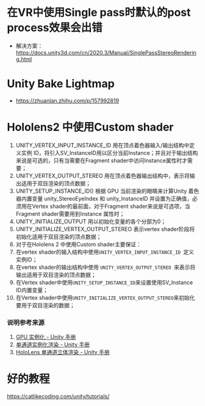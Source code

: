 # 在VR中使用Single pass时默认的post process效果会出错

- 解决方案：https://docs.unity3d.com/cn/2020.3/Manual/SinglePassStereoRendering.html

# Unity Bake Lightmap 
- https://zhuanlan.zhihu.com/p/157992819

# Hololens2 中使用Custom shader
1. UNITY_VERTEX_INPUT_INSTANCE_ID 用在顶点着色器输入/输出结构中定义实例 ID，将引入SV_InstanceID用以区分当前Instance；并且对于输出结构来说是可选的，只有当需要在Fragment shader中访问Instance属性时才需要；
2. UNITY_VERTEX_OUTPUT_STEREO 用在顶点着色器输出结构中，表示将输出适用于双目渲染的顶点数据；
3. UNITY_SETUP_INSTANCE_ID() 根据 GPU 当前渲染的眼睛来计算Unity 着色器内置变量 unity_StereoEyeIndex 和 unity_InstanceID 并设置为正确值，必须用在Vertex shader的最前面，对于Fragment shader来说是可选项，当Fragment shader需要用到Instance 属性时；
4. UNITY_INITIALIZE_OUTPUT 用以初始化变量的各个分部为0；
5. UNITY_INITIALIZE_VERTEX_OUTPUT_STEREO 表示vertex shader阶段将初始化适用于双目渲染的顶点数据；
6. 对于在Hololens 2 中使用Custom shader主要保证：
  1. 在vertex shader的输入结构中使用`UNITY_VERTEX_INPUT_INSTANCE_ID `定义实例ID；
  2. 在vertex shader的输出结构中使用 `UNITY_VERTEX_OUTPUT_STEREO `来表示将输出适用于双目渲染的顶点数据；
  3. 在Vertex shader中使用`UNITY_SETUP_INSTANCE_ID`来设置使用SV_Instance ID内置变量；
  4. 在Vertex shader中使用`UNITY_INITIALIZE_VERTEX_OUTPUT_STEREO`来初始化要用于双目渲染的数据；
### 说明参考来源
1. [GPU 实例化 - Unity 手册 ](https://docs.unity3d.com/cn/current/Manual/GPUInstancing.html)
2. [单通道实例化渲染 - Unity 手册](https://docs.unity3d.com/cn/current/Manual/SinglePassInstancing.html)
3. [HoloLens 单通道立体渲染 - Unity 手册](https://docs.unity3d.com/cn/current/Manual/SinglePassStereoRenderingHoloLens.html)


# 好的教程
https://catlikecoding.com/unity/tutorials/